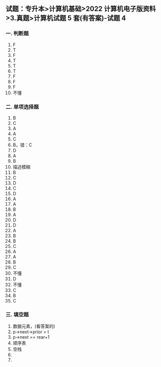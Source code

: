 ## 试题：专升本>计算机基础>2022 计算机电子版资料>3.真题>计算机试题 5 套(有答案)-试题 4

### 一. 判断题

1. F
2. T
3. F
4. T
5. T
6. T
7. F
8. F
9. F
10. 不懂

### 二. 单项选择题

1. B
2. C
3. A
4. A
5. C
6. B，错：C
7. D
8. A
9. B
10. 描述模糊
11. B
12. C
13. D
14. C
15. D
16. A
17. A
18. B
19. A
20. D
21. D
22. A
23. B
24. B
25. C
26. A
27. A
28. B
29. C
30. 不懂
31. D
32. 不懂
33. C
34. B
35. C

### 三. 填空题

1. 数据元素，(看答案的)
2. p->next->prior = t
3. p->next == rear+1
4. 顺序表
5. 空栈
6.
7.
